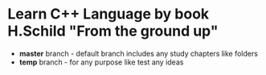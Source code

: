 # Learn C++ Language by book H.Schild "From the ground up"
* **master** branch - default branch includes any study chapters like folders
* **temp** branch - for any purpose like test any ideas
